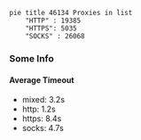 
```mermaid
pie title 46134 Proxies in list
    "HTTP" : 19385
    "HTTPS": 5035
    "SOCKS" : 26068
```

### Some Info
#### Average Timeout

- mixed: 3.2s
- http: 1.2s
- https: 8.4s
- socks: 4.7s